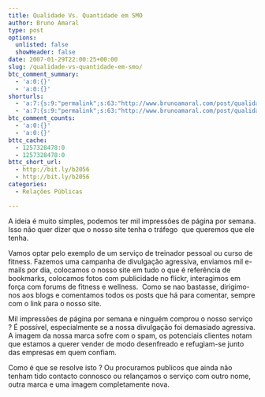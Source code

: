 ```yaml
---
title: Qualidade Vs. Quantidade em SMO
author: Bruno Amaral
type: post
options:
  unlisted: false
  showHeader: false
date: 2007-01-29T22:00:25+00:00
slug: /qualidade-vs-quantidade-em-smo/
btc_comment_summary:
  - 'a:0:{}'
  - 'a:0:{}'
shorturls:
  - 'a:7:{s:9:"permalink";s:63:"http://www.brunoamaral.com/post/qualidade-vs-quantidade-em-smo/";s:7:"tinyurl";s:25:"http://tinyurl.com/dghsb9";s:4:"isgd";s:17:"http://is.gd/pNnI";s:5:"bitly";s:19:"http://bit.ly/17gcT";s:5:"snipr";s:22:"http://snipr.com/ews7s";s:5:"snurl";s:22:"http://snurl.com/ews7s";s:7:"snipurl";s:24:"http://snipurl.com/ews7s";}'
  - 'a:7:{s:9:"permalink";s:63:"http://www.brunoamaral.com/post/qualidade-vs-quantidade-em-smo/";s:7:"tinyurl";s:25:"http://tinyurl.com/dghsb9";s:4:"isgd";s:17:"http://is.gd/pNnI";s:5:"bitly";s:19:"http://bit.ly/17gcT";s:5:"snipr";s:22:"http://snipr.com/ews7s";s:5:"snurl";s:22:"http://snurl.com/ews7s";s:7:"snipurl";s:24:"http://snipurl.com/ews7s";}'
btc_comment_counts:
  - 'a:0:{}'
  - 'a:0:{}'
bttc_cache:
  - 1257328478:0
  - 1257328478:0
bttc_short_url:
  - http://bit.ly/b2056
  - http://bit.ly/b2056
categories:
  - Relações Públicas

---
```

A ideia é muito simples, podemos ter mil impressões de página por semana. Isso não quer dizer que o nosso site tenha o tráfego  que queremos que ele tenha.

Vamos optar pelo exemplo de um serviço de treinador pessoal ou curso de fitness. Fazemos uma campanha de divulgação agressiva, enviamos mil e-mails por dia, colocamos o nosso site em tudo o que é referência de bookmarks, colocamos fotos com publicidade no flickr, interagimos em força com forums de fitness e wellness.  Como se nao bastasse, dirigimo-nos aos blogs e comentamos todos os posts que há para comentar, sempre com o link para o nosso site.

Mil impressões de página por semana e ninguém comprou o nosso serviço ? É possível, especialmente se a nossa divulgação foi demasiado agressiva. A imagem da nossa marca sofre com o spam, os potenciais clientes notam que estamos a querer vender de modo desenfreado e refugiam-se junto das empresas em quem confiam.

Como é que se resolve isto ? Ou procuramos publicos que ainda não tenham tido contacto connosco ou relançamos o serviço com outro nome, outra marca e uma imagem completamente nova.